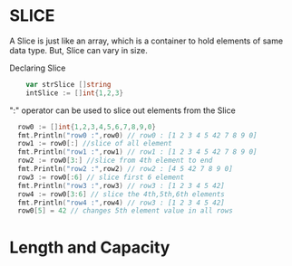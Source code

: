 # SLICE

A Slice is just like an array, which is a container to hold elements of same data type. But, Slice can vary in size.

Declaring Slice
```go
    var strSlice []string
    intSlice := []int{1,2,3}
```

":" operator can be used to slice out elements from the Slice
```go
  row0 := []int{1,2,3,4,5,6,7,8,9,0}
  fmt.Println("row0 :",row0) // row0 : [1 2 3 4 5 42 7 8 9 0]
  row1 := row0[:] //slice of all element
  fmt.Println("row1 :",row1) // row1 : [1 2 3 4 5 42 7 8 9 0]
  row2 := row0[3:] //slice from 4th element to end
  fmt.Println("row2 :",row2) // row2 : [4 5 42 7 8 9 0]
  row3 := row0[:6] // slice first 6 element
  fmt.Println("row3 :",row3) // row3 : [1 2 3 4 5 42]
  row4 := row0[3:6] // slice the 4th,5th,6th elements
  fmt.Println("row4 :",row4) // row3 : [1 2 3 4 5 42]
  row0[5] = 42 // changes 5th element value in all rows
```

# Length and Capacity